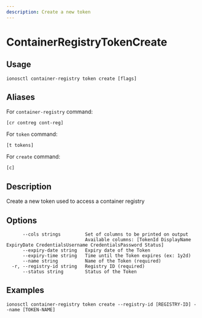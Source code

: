 ```yaml
---
description: Create a new token
---
```


# ContainerRegistryTokenCreate

## Usage

```text
ionosctl container-registry token create [flags]
```

## Aliases

For `container-registry` command:

```text
[cr contreg cont-reg]
```

For `token` command:

```text
[t tokens]
```

For `create` command:

```text
[c]
```

## Description

Create a new token used to access a container registry

## Options

```text
      --cols strings         Set of columns to be printed on output 
                             Available columns: [TokenId DisplayName ExpiryDate CredentialsUsername CredentialsPassword Status]
      --expiry-date string   Expiry date of the Token
      --expiry-time string   Time until the Token expires (ex: 1y2d)
      --name string          Name of the Token (required)
  -r, --registry-id string   Registry ID (required)
      --status string        Status of the Token
```

## Examples

```text
ionosctl container-registry token create --registry-id [REGISTRY-ID] --name [TOKEN-NAME]
```

